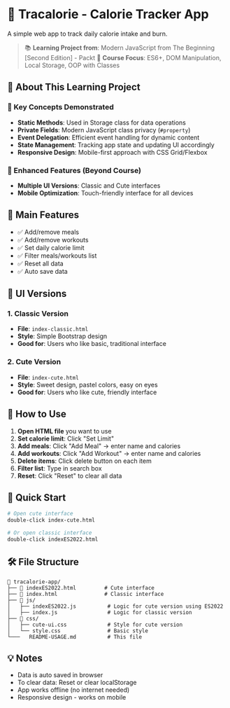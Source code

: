 # 🍎 Tracalorie - Calorie Tracker App

A simple web app to track daily calorie intake and burn.

> 📚 **Learning Project from**: Modern JavaScript from The Beginning [Second Edition] - Packt
> 🎯 **Course Focus**: ES6+, DOM Manipulation, Local Storage, OOP with Classes

## 📖 About This Learning Project

### 🔧 Key Concepts Demonstrated

- **Static Methods**: Used in Storage class for data operations
- **Private Fields**: Modern JavaScript class privacy (`#property`)
- **Event Delegation**: Efficient event handling for dynamic content
- **State Management**: Tracking app state and updating UI accordingly
- **Responsive Design**: Mobile-first approach with CSS Grid/Flexbox

### 🌟 Enhanced Features (Beyond Course)

- **Multiple UI Versions**: Classic and Cute interfaces
- **Mobile Optimization**: Touch-friendly interface for all devices

## 🎯 Main Features

- ✅ Add/remove meals
- ✅ Add/remove workouts
- ✅ Set daily calorie limit
- ✅ Filter meals/workouts list
- ✅ Reset all data
- ✅ Auto save data

## 🌈 UI Versions

### 1. **Classic Version**

- **File**: `index-classic.html`
- **Style**: Simple Bootstrap design
- **Good for**: Users who like basic, traditional interface

### 2. **Cute Version**

- **File**: `index-cute.html`
- **Style**: Sweet design, pastel colors, easy on eyes
- **Good for**: Users who like cute, friendly interface

## 🚀 How to Use

1. **Open HTML file** you want to use
2. **Set calorie limit**: Click "Set Limit"
3. **Add meals**: Click "Add Meal" → enter name and calories
4. **Add workouts**: Click "Add Workout" → enter name and calories
5. **Delete items**: Click delete button on each item
6. **Filter list**: Type in search box
7. **Reset**: Click "Reset" to clear all data

## 📱 Quick Start

```bash
# Open cute interface
double-click index-cute.html

# Or open classic interface
double-click indexES2022.html
```

## 🛠️ File Structure

```
📁 tracalorie-app/
├── 🌸 indexES2022.html         # Cute interface
├── 📝 index.html               # Classic interface
├── 📁 js/
│   ├── indexES2022.js          # Logic for cute version using ES2022
│   ├── index.js                # Logic for classic version
├── 📁 css/
│   ├── cute-ui.css             # Style for cute version
│   └── style.css               # Basic style
└───   README-USAGE.md          # This file
```

## 💡 Notes

- Data is auto saved in browser
- To clear data: Reset or clear localStorage
- App works offline (no internet needed)
- Responsive design - works on mobile
